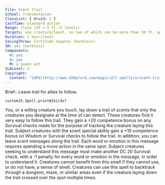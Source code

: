 ```yaml
---
File: Scent Trail
School: transmutation
ClassList: { druid: 2 }
CastTime: standard action
Range: close (25 + 5 ft./2 levels)
Targets: one creature/level, no two of which can be more than 30 ft. apart
Duration: 1 hour/level
SavingThrow: Fortitude negates (harmless)
SR: yes (harmless)
Components:
  V: yes
  S: yes
  M: a queen ant
SLALevel: 2
Copyright:
  Content: "[APG](http://www.d20pfsrd.com/magic/all-spells/s/scent-trail)"
---
```

Brief:: Leave trail for allies to follow.

```dataviewjs
customJS.Spell.printWiki(dv)
```

You, or a willing creature you touch, lay down a trail of scents that only the creatures you designate at the time of can detect. These creatures find it very easy to follow this trail.  They gain a +20 competence bonus on any Survival checks made for the purpose of tracking the creature laying this trail.  Subject creatures with the scent special ability gain a +10 competence bonus on Wisdom or Survival checks to follow the trail.  In addition, you can leave scent messages along the trail.  Each word or emotion in this message requires spending a move action in the same spot. Subject creatures seeking to understand this message must make another DC 20 Survival check, with a -1 penalty for every word or emotion in the message, in order to understand it. Creatures cannot benefit from this smell if they cannot use, or do not have, a sense of smell. Creatures can use this spell to backtrack through a dungeon, maze, or similar areas even if the creature laying down the trail crossed over the spot multiple times.
